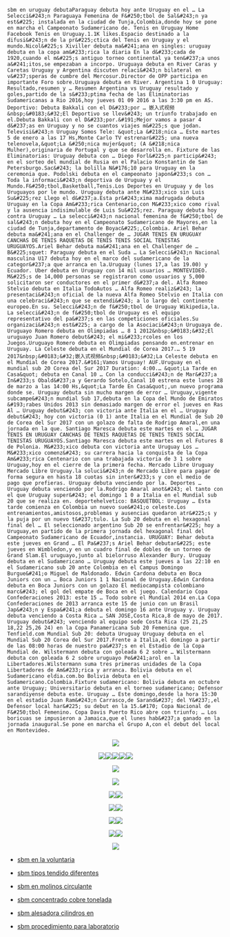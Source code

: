 
```
sbm en uruguay debutaParaguay debuta hoy ante Uruguay en el … La Selecci&#243;n Paraguaya Femenina de F&#250;tbol de Sal&#243;n ya est&#225; instalada en la ciudad de Tunja,Colombia,donde hoy se pone en marcha el Campeonato Sudamericano de. Tenis en Uruguay Home Facebook Tenis en Uruguay.1.1K likes.Espacio destinado a la difusi&#243;n de la pr&#225;ctica del Tenis en Uruguay y el mundo.Nicol&#225;s Xiviller debuta ma&#241;ana en singles: uruguay debuta en la copa am&#233;rica la diaria En la d&#233;cada de 1920,cuando el m&#225;s antiguo torneo continental ya ten&#237;a unos a&#241;itos,se empezaban a incorpo. Uruguaya debuta en River Caras y Caretas Uruguay y Argentina discuten relaci&#243;n bilateral en v&#237;speras de cumbre del Mercosur.Director de OPP participa en importante Foro sobre.Uruguaya debuta en River. Argentina 1 0 Uruguay: Resultado,resumen y … Resumen Argentina vs Uruguay resultado y goles,partido de la s&#233;ptima fecha de las Eliminatorias Sudamericanas a Rio 2016,hoy jueves 01 09 2016 a las 3:30 pm en AS. Deportivo: Debuta Bakkali con el D&#233;por … 嵌入式视频&nbsp;&#0183;&#32;El Deportivo se llev&#243; un triunfo trabajado en el.Debuta Bakkali con el D&#233;por.&#191;Mejor vamos a pasar 4 d&#237;as en Uruguay y no se cuantos viajes m&#225;s que jodan. Televisi&#243;n Uruguay Somos Tele: &quot;La &#218;nica … Este martes 5 de enero a las 17 Hs,Monte Carlo TV estrenar&#225; una nueva telenovela,&quot;La &#250;nica mujer&quot; (A &#218;nica Mulher),originaria de Portugal y que se desarrolla en. Fixture de las Eliminatorias: Uruguay debuta con … Diego Forl&#225;n particip&#243; en el sorteo del mundial de Rusia en el Palacio Konstantin de San Petersburgo.Sac&#243; la bolilla N&#176;10 para Uruguay en la ceremonia que. Podolski debuta en el campeonato japon&#233;s con … Toda la informaci&#243;n deportiva de Uruguay y el Mundo.F&#250;tbol,Basketball,Tenis.Los Deportes en Uruguay y de los Uruguayos por le mundo. Uruguay debuta ante M&#233;xico sin Luis Su&#225;rez Llego el d&#237;a.Esta pr&#243;xima madrugada debuta Uruguay en la Copa Am&#233;rica Centenario,con M&#233;xico como rival y la ausencia indisimulable de Luis Su&#225;rez. Paraguay debuta hoy contra Uruguay … La selecci&#243;n nacional femenina de f&#250;tbol de sal&#243;n debuta hoy en el Campeonato Sudamericano de Mayores,en la ciudad de Tunja,departamento de Boyac&#225;,Colombia. Ariel Behar debuta ma&#241;ana en el Challenger de … JUGAR TENIS EN URUGUAY CANCHAS DE TENIS RAQUETAS DE TENIS TENIS SOCIAL TENISTAS URUGUAYOS.Ariel Behar debuta ma&#241;ana en el Challenger de … B&#225;squet: Paraguay debuta en el Suda … La Selecci&#243;n Nacional masculina U17 debuta hoy en el marco del sudamericano de la categor&#237;a que arranca en la.Uruguay (lunes 17,a las 19.00) y Ecuador. Uber debuta en Uruguay con 14 mil usuarios … MONTEVIDEO. M&#225;s de 14,000 personas se registraron como usuarios y 5,000 solicitaron ser conductores en el primer d&#237;a del. Alfa Romeo Stelvio debuta en Italia TodoAutos … Alfa Romeo realiz&#243; la presentaci&#243;n oficial de la nueva Alfa Romeo Stelvio en Italia con una celebraci&#243;n que se extendi&#243; a lo largo del continente europeo.En su. Selecci&#243;n de f&#250;tbol de Uruguay Wikipedia,la. La selecci&#243;n de f&#250;tbol de Uruguay es el equipo representativo del pa&#237;s en las competiciones oficiales.Su organizaci&#243;n est&#225; a cargo de la Asociaci&#243;n Uruguaya de. Uruguayo Romero debuta en Olimpiadas … 8 1 2012&nbsp;&#0183;&#32;El uruguayo Juan Romero debut&#243; el mi&#233;rcoles en los Juegos.Uruguayo Romero debuta en Olimpiadas pensando en.entrenar en Uruguay. La Celeste debuta en el Mundial de Corea 2017.… 5 19 2017&nbsp;&#0183;&#32;嵌入式视频&nbsp;&#0183;&#32;La Celeste debuta en el Mundial de Corea 2017.&#161;Vamos Uruguay! AUF.Uruguay en el mundial sub 20 Corea del Sur 2017 Duration: 4:00.… &quot;La Tarde en Casa&quot; debuta en Canal 10 … Con la conducci&#243;n de Mar&#237;a In&#233;s Obald&#237;a y Gerardo Sotelo,Canal 10 estrena este lunes 28 de marzo a las 14:00 Hs,&quot;La Tarde En Casa&quot;,un nuevo programa donde se. Uruguay debuta sin mucho margen de error … Uruguay,vigente subcampe&#243;n mundial Sub 17,debuta en la Copa del Mundo de Emiratos &#193;rabes Unidos 2013 sin demasiado margen de error el jueves en Ras Al … Uruguay debut&#243; con victoria ante Italia en el … Uruguay debut&#243; hoy con victoria (0 1) ante Italia en el Mundial de Sub 20 de Corea del Sur 2017 con un golazo de falta de Rodrigo Amaral,en una jornada en la que. Santiago Maresca debuta este martes en el … JUGAR TENIS EN URUGUAY CANCHAS DE TENIS RAQUETAS DE TENIS TENIS SOCIAL TENISTAS URUGUAYOS.Santiago Maresca debuta este martes en el Futures 8 de Polonia. M&#233;xico debuta con victoria ante Uruguay Los … M&#233;xico comenz&#243; su carrera hacia la conquista de la Copa Am&#233;rica Centenario con una trabajada victoria de 3 1 sobre Uruguay,hoy en el cierre de la primera fecha. Mercado Libre Uruguay Mercado Libre Uruguay.la soluci&#243;n de Mercado Libre para pagar de forma segura en hasta 18 cuotas sin inter&#233;s y con el medio de pago que prefieras. Uruguay debuta venciendo por la. Deportes … Uruguay debuta venciendo por la.Rodrigo Amaral anot&#243; el tanto con el que Uruguay super&#243; el domingo 1 0 a Italia en el Mundial sub 20 que se realiza en. deportehelvetico: BASQUETBOL: Uruguay … Esta tarde comienza en Colombia un nuevo sue&#241;o celeste.Los entrenamientos,amistosos,problemas y ausencias quedaron atr&#225;s y la puja por un nuevo t&#237;tulo. La Sub 20 debuta en el hexagonal final del … El seleccionado argentino Sub 20 se enfrentar&#225; hoy a Uruguay,en partido de la primera jornada del hexagonal final del Campeonato Sudamericano de Ecuador,instancia. URUGUAY: Behar debuta este jueves en Grand … El Pa&#237;s Ariel Behar debutar&#225; este jueves en Wimbledon,y en un cuadro final de dobles de un torneo de Grand Slam.El uruguayo,junto al bielorruso Alexander Bury. Uruguay debuta en el Sudamericano … Uruguay debuta este jueves a las 22:10 en el Sudamericano sub 20 ante Colombia en el Campus Domingo Burgue&#241;o Miguel de Maldonado. Edwin Cardona debuta en Boca Juniors con un … Boca Juniors 1 1 Nacional de Uruguay.Edwin Cardona debuta en Boca Juniors con un golazo El mediocampista colombiano marc&#243; el gol del empate de Boca en el juego. Calendario Copa Confederaciones 2013: este 15 … Todo sobre el Mundial 2014 en.La Copa Confederaciones de 2013 arranca este 15 de junio con un Brasil Jap&#243;n y Espa&#241;a debuta el domingo 16 ante Uruguay y. Uruguay debuta venciendo a Costa Rica … SAN JOSE,Costa Rica,8 de mayo de 2017. Uruguay debut&#243; venciendo al equipo sede Costa Rica (25 21,25 18,22 25,26 24) en la Copa Panamericana Sub 20 Femenina que. Tenfield.com Mundial Sub 20: debuta Uruguay Uruguay debuta en el Mundial Sub 20 Corea del Sur 2017.Frente a Italia,el domingo a partir de las 08:00 horas de nuestro pa&#237;s en el Estadio de la Copa Mundial de. Wilstermann debuta con goleada 6 2 sobre … Wilstermann debuta con goleada 6 2 sobre uruguayo Pe&#241;arol en la Libertadores.Wilstermann suma tres primeras unidades de la Copa Libertadores de Am&#233;rica y arranca. Bolivia debuta en el Sudamericano eldia.com.bo Bolivia debuta en el Sudamericano.Colombia.Fixture sudamericano: Bolivia debuta en octubre ante Uruguay; Universitario debuta en el torneo sudamericano; Defensor sarandiyense debuta este. Uruguay … Este domingo,desde la hora 15:30 en el estadio Juan Ram&#243;n Carrasco,de Sarand&#237; del Y&#237;,el Defensor local har&#225; su debut en la 15.&#170; Copa Nacional de F&#250;tbol Femenino. Copa Davis Puerto Rico abre con triunfo; … Los boricuas se impusieron a Jamaica,que el lunes hab&#237;a ganado en la jornada inaugural.Se pone en marcha el Grupo A,con el debut del local en Montevideo. 
```

<div align="center">

<a href="https://es-crusher.shibang-china.com/github&k=sbm+en+uruguay+debuta"><img src="https://static.shibang-china.com/es/crusher/logo.jpg"></a>

<a href="https://es-crusher.shibang-china.com/github&k=sbm+en+uruguay+debuta"><img src="https://static.shibang-china.com/es/crusher/index.jpg"></a><a href="https://es-crusher.shibang-china.com/material.htmlgithub&k=sbm+en+uruguay+debuta"><img src="https://static.shibang-china.com/es/crusher/material.jpg"></a><a href="https://es-crusher.shibang-china.com/application.htmlgithub&k=sbm+en+uruguay+debuta"><img src="https://static.shibang-china.com/es/crusher/application.jpg"></a><a href="https://es-crusher.shibang-china.com/aboutus.htmlgithub&k=sbm+en+uruguay+debuta"><img src="https://static.shibang-china.com/es/crusher/aboutus.jpg"></a><a href="https://es-crusher.shibang-china.com/contact.htmlgithub&k=sbm+en+uruguay+debuta"><img src="https://static.shibang-china.com/es/crusher/contact.jpg"></a>

<a href="https://es-crusher.shibang-china.com/github&k=sbm+en+uruguay+debuta"><img src="https://static.shibang-china.com/es/crusher/banner.jpg"></a>

<a href="https://swt.shibang-china.com/github&k=sbm+en+uruguay+debuta"><img src="https://static.shibang-china.com/es/crusher/text.jpg"></a>

<a href="https://swt.shibang-china.com/github&k=sbm+en+uruguay+debuta"><img src="https://static.shibang-china.com/es/crusher/chat.jpg"></a><a href="https://es-crusher.shibang-china.com/contact.htmlgithub&k=sbm+en+uruguay+debuta"><img src="https://static.shibang-china.com/es/crusher/message.jpg"></a>

<a href="https://es-crusher.shibang-china.com/products/pe.htmlgithub&k=sbm+en+uruguay+debuta"><img src="https://static.shibang-china.com/es/crusher/pe.jpg"></a><a href="https://es-crusher.shibang-china.com/products/pf.htmlgithub&k=sbm+en+uruguay+debuta"><img src="https://static.shibang-china.com/es/crusher/pf.jpg"></a>

<a href="https://es-crusher.shibang-china.com/products/hpt.htmlgithub&k=sbm+en+uruguay+debuta"><img src="https://static.shibang-china.com/es/crusher/hpt.jpg"></a><a href="https://es-crusher.shibang-china.com/products/vsi.htmlgithub&k=sbm+en+uruguay+debuta"><img src="https://static.shibang-china.com/es/crusher/vsi.jpg"></a>

<a href="https://es-crusher.shibang-china.com/products/klv.htmlgithub&k=sbm+en+uruguay+debuta"><img src="https://static.shibang-china.com/es/crusher/klv.jpg"></a><a href="https://es-crusher.shibang-china.com/products/portable.htmlgithub&k=sbm+en+uruguay+debuta"><img src="https://static.shibang-china.com/es/crusher/portable.jpg"></a>

<a href="https://swt.shibang-china.com/github&k=sbm+en+uruguay+debuta"><img src="https://static.shibang-china.com/es/crusher/case.jpg"></a>

</div>


* [sbm en la voluntaria](sbm%20en%20la%20voluntaria.md)

* [sbm tipos tendido diferentes](sbm%20tipos%20tendido%20diferentes.md)

* [sbm en molinos circulante](sbm%20en%20molinos%20circulante.md)

* [sbm concentrado cobre tonelada](sbm%20concentrado%20cobre%20tonelada.md)

* [sbm alesadora cilindros en](sbm%20alesadora%20cilindros%20en.md)

* [sbm procedimiento para laboratorio](sbm%20procedimiento%20para%20laboratorio.md)